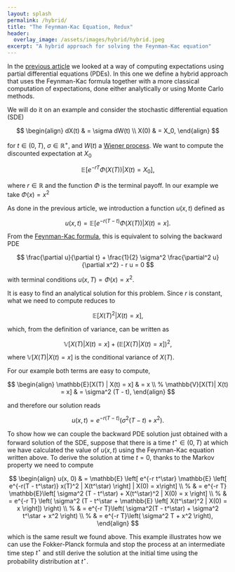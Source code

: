 ```yaml
---
layout: splash
permalink: /hybrid/
title: "The Feynman-Kac Equation, Redux"
header:
  overlay_image: /assets/images/hybrid/hybrid.jpeg
excerpt: "A hybrid approach for solving the Feynman-Kac equation"
---
```


In the [previous article](/feynman-kac) we looked at a way of computing expectations using partial differential equations (PDEs). In this one we define a hybrid approach that uses the Feynman-Kac formula together with a more classical computation of expectations, done either analytically or using Monte Carlo methods.

We will do it on an example and consider the stochastic differential equation (SDE)

$$
\begin{align}
dX(t) & = \sigma dW(t) \\
X(0) & = X_0,
\end{align}
$$

for $t \in (0, T)$, $\sigma \in \mathbb{R}^+$, and $W(t)$ a [Wiener process](https://en.wikipedia.org/wiki/Wiener_process). We want to compute the discounted expectation at $X_0$

$$
\mathbb{E}\left[ e^{-r T} \Phi(X(T)) | X(t) = X_0 \right],
$$

where $r \in \mathbb{R}$ and the function $\Phi$ is the terminal payoff. In our example we take $\Phi(x) = x^2$

As done in the previous article, we introduction a function $u(x, t)$ defined as

$$
u(x, t) = \mathbb{E}\left[ e^{-r(T - t)} \Phi(X(T)) | X(t) = x \right].
$$

From the [Feynman-Kac formula](https://en.wikipedia.org/wiki/Feynman%E2%80%93Kac_formula), this is equivalent to solving the backward PDE

$$
\frac{\partial u}{\partial t} + \frac{1}{2} \sigma^2 \frac{\partial^2 u}{\partial x^2} - r u = 0
$$

with terminal conditions $u(x, T) = \Phi(x) = x^2$.

It is easy to find an analytical solution for this problem. Since $r$ is constant, what we need to compute reduces to

$$
\mathbb{E} \left[ X(T)^2 | X(t) = x \right],
$$

which, from the definition of variance, can be written as

$$
\mathbb{V}[X(T)| X(t) = x] + \left(\mathbb{E}[X(T) | X(t) = x]\right)^2,
$$

where $\mathbb{V}[X(T) \vert X(t) = x]$ is the conditional variance of $X(T)$.

For our example both terms are easy to compute,

$$
\begin{align}
\mathbb{E}[X(T) | X(t) = x] & = x \\
%
\mathbb{V}[X(T)| X(t) = x] & = \sigma^2 (T - t),
\end{align}
$$

and therefore our solution reads

$$
u(x, t) = e^{-r(T - t)} \left( \sigma^2 (T - t) + x^2 \right).
$$

To show how we can couple the backward PDE solution just obtained with a forward solution of the SDE, suppose that there is a time $t^\star \in (0, T)$ at which we have calculated the value of $u(x, t)$ using the Feynman-Kac equation written above. To derive the solution at time $t=0$, thanks to the Markov property we need to compute

$$
\begin{align}
u(x, 0) & = \mathbb{E} \left[
e^{-r t^\star} \mathbb{E} \left[ e^{-r(T - t^\star)} x(T)^2 | X(t^\star) \right]
| X(0) = x\right] \\
%
& = e^{-r T} \mathbb{E}\left[ \sigma^2 (T - t^\star) + X(t^\star)^2 | X(0) = x \right] \\
%
& = e^{-r T} \left( \sigma^2 (T - t^\star + \mathbb{E} \left[ X(t^\star)^2 | X(0) = x \right]) \right) \\
%
& = e^{-r T}\left( \sigma^2(T - t^\star) + \sigma^2 t^\star + x^2 \right) \\
%
& = e^{-r T}\left( \sigma^2 T + x^2 \right),
\end{align}
$$

which is the same result we found above. This example illustrates how we can use the Fokker-Planck formula and stop the process at an intermediate time step $t^\star$ and still derive the solution at the initial time using the probability distribution at $t^\star$.
